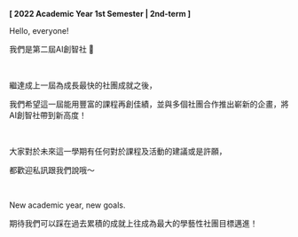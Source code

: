 **[ 2022 Academic Year 1st Semester | 2nd-term ]**

Hello, everyone!

我們是第二屆AI創智社 🚀

&nbsp;

繼達成上一屆為成長最快的社團成就之後，

我們希望這一屆能用豐富的課程再創佳績，並與多個社團合作推出嶄新的企畫，將AI創智社帶到新高度！

&nbsp;

大家對於未來這一學期有任何對於課程及活動的建議或是許願，

都歡迎私訊跟我們說哦～

&nbsp;

New academic year, new goals.

期待我們可以踩在過去累積的成就上往成為最大的學藝性社團目標邁進！
